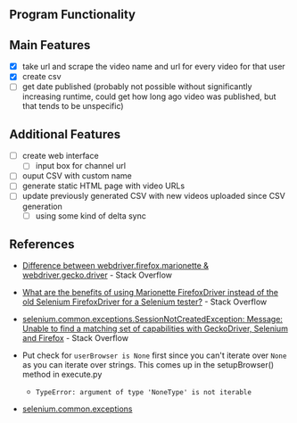 ## Program Functionality
## Main Features
- [X] take url and scrape the video name and url for every video for that user
- [X] create csv
- [ ] get date published (probably not possible without significantly increasing runtime, could get how long ago video was published, but that tends to be unspecific)

## Additional Features
- [ ] create web interface
  - [ ] input box for channel url
- [ ] ouput CSV with custom name
- [ ] generate static HTML page with video URLs
- [ ] update previously generated CSV with new videos uploaded since CSV generation
  - [ ] using some kind of delta sync

## References
- [Difference between webdriver.firefox.marionette & webdriver.gecko.driver](https://stackoverflow.com/questions/43272919/difference-between-webdriver-firefox-marionette-webdriver-gecko-driver) - Stack Overflow
- [What are the benefits of using Marionette FirefoxDriver instead of the old Selenium FirefoxDriver for a Selenium tester?](https://stackoverflow.com/questions/38916650/what-are-the-benefits-of-using-marionette-firefoxdriver-instead-of-the-old-selen/38917100#38917100) - Stack Overflow
- [selenium.common.exceptions.SessionNotCreatedException: Message: Unable to find a matching set of capabilities with GeckoDriver, Selenium and Firefox](https://stackoverflow.com/questions/52002958/selenium-common-exceptions-sessionnotcreatedexception-message-unable-to-find-a) - Stack Overflow

- Put check for `userBrowser is None` first since you can't iterate over `None` as you can iterate over strings. This comes up in the setupBrowser() method in execute.py
  - `TypeError: argument of type 'NoneType' is not iterable`
- [selenium.common.exceptions](https://selenium.dev/selenium/docs/api/py/common/selenium.common.exceptions.html)
